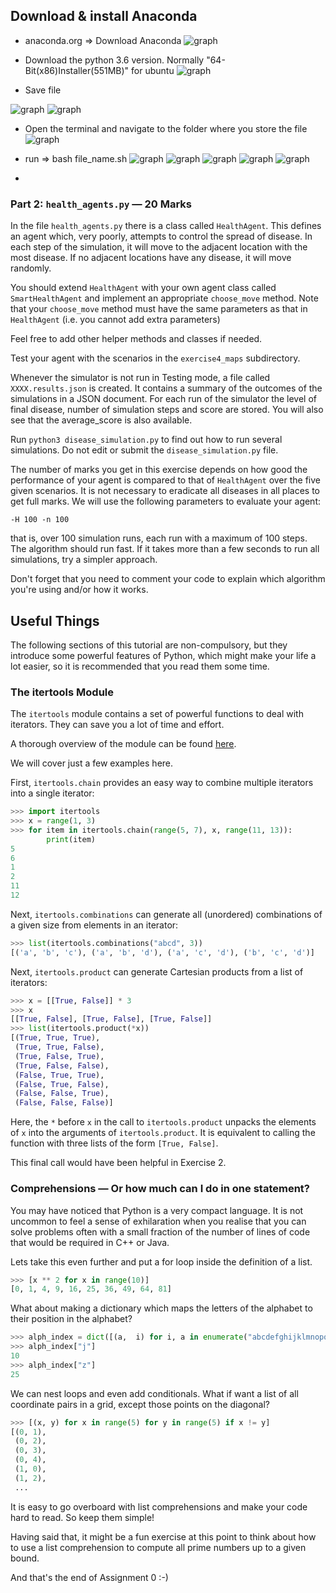 ## Download & install Anaconda
* anaconda.org => Download Anaconda
![graph](1.png)

* Download the python 3.6 version. Normally "64-Bit(x86)Installer(551MB)" for ubuntu
![graph](3.png)

* Save file

![graph](4.png)
![graph](5.png)

* Open the terminal and navigate to the folder where you store the file
![graph](6.png)

* run => bash file_name.sh
![graph](7.png)
![graph](8.png)
![graph](9.png)
![graph](10.png)
![graph](11.png)

* 

### Part 2: `health_agents.py` — 20 Marks

In the file `health_agents.py` there is a class called `HealthAgent`. This defines an agent which, very poorly, attempts to control the spread of disease. In each step of the simulation, it will move to the adjacent location with the most disease. If no adjacent locations have any disease, it will move randomly.

You should extend `HealthAgent` with your own agent class called `SmartHealthAgent` and implement an appropriate `choose_move` method. Note that your `choose_move` method must have the same parameters as that in `HealthAgent` (i.e. you cannot add extra parameters)

Feel free to add other helper methods and classes if needed.

Test your agent with the scenarios in the `exercise4_maps` subdirectory.

Whenever the simulator is not run in Testing mode, a file called `XXXX.results.json` is created. It contains a summary of the outcomes of the simulations in a JSON document. For each run of the simulator the level of final disease, number of simulation steps and score are stored. You will also see that the average_score is also available.

Run `python3 disease_simulation.py` to find out how to run several simulations. Do not edit or submit the `disease_simulation.py` file.

The number of marks you get in this exercise depends on how good the performance of your agent is compared to that of `HealthAgent` over the five given scenarios. It is not necessary to eradicate all diseases in all places to get full marks. We will use the following parameters to evaluate your agent:

```
-H 100 -n 100
```

that is, over 100 simulation runs, each run with a maximum of 100 steps. The algorithm should run fast. If it takes more than a few seconds to run all simulations, try a simpler approach.

Don't forget that you need to comment your code to explain which algorithm you're using and/or how it works.

## Useful Things

The following sections of this tutorial are non-compulsory, but they introduce some powerful features of Python, which might make your life a lot easier, so it is recommended that you read them some time.

### The itertools Module

The `itertools` module contains a set of powerful functions to deal with iterators. They can save you a lot of time and effort.

A thorough overview of the module can be found [here](https://docs.python.org/3/library/itertools.html).

We will cover just a few examples here.

First, `itertools.chain` provides an easy way to combine multiple iterators into a single iterator:

```python
>>> import itertools
>>> x = range(1, 3)
>>> for item in itertools.chain(range(5, 7), x, range(11, 13)):
        print(item)
5
6
1
2
11
12
```

Next, `itertools.combinations` can generate all (unordered) combinations of a given size from elements in an iterator:

```python
>>> list(itertools.combinations("abcd", 3))
[('a', 'b', 'c'), ('a', 'b', 'd'), ('a', 'c', 'd'), ('b', 'c', 'd')]
```

Next, `itertools.product` can generate Cartesian products from a list of iterators:

```python
>>> x = [[True, False]] * 3
>>> x
[[True, False], [True, False], [True, False]]
>>> list(itertools.product(*x))
[(True, True, True),
 (True, True, False),
 (True, False, True),
 (True, False, False),
 (False, True, True),
 (False, True, False),
 (False, False, True),
 (False, False, False)]
```

Here, the `*` before `x` in the call to `itertools.product` unpacks the elements of `x` into the arguments of `itertools.product`. It is equivalent to calling the function with three lists of the form `[True, False]`.

This final call would have been helpful in Exercise 2.

### Comprehensions — Or how much can I do in one statement?

You may have noticed that Python is a very compact language. It is not uncommon to feel a sense of exhilaration when you realise that you can solve problems often with a small fraction of the number of lines of code that would be required in C++ or Java.

Lets take this even further and put a for loop inside the definition of a list.

```python
>>> [x ** 2 for x in range(10)]
[0, 1, 4, 9, 16, 25, 36, 49, 64, 81]
```

What about making a dictionary which maps the letters of the alphabet to their position in the alphabet?

```python
>>> alph_index = dict([(a,  i) for i, a in enumerate("abcdefghijklmnopqrstuvwxyz")])
>>> alph_index["j"]
10
>>> alph_index["z"]
25
```

We can nest loops and even add conditionals. What if want a list of all coordinate pairs in a grid, except those points on the diagonal?

```python
>>> [(x, y) for x in range(5) for y in range(5) if x != y]
[(0, 1),
 (0, 2),
 (0, 3),
 (0, 4),
 (1, 0),
 (1, 2),
 ...
```

It is easy to go overboard with list comprehensions and make your code hard to read. So keep them simple!

Having said that, it might be a fun exercise at this point to think about how to use a list comprehension to compute all prime numbers up to a given bound.

And that's the end of Assignment 0 :-)
